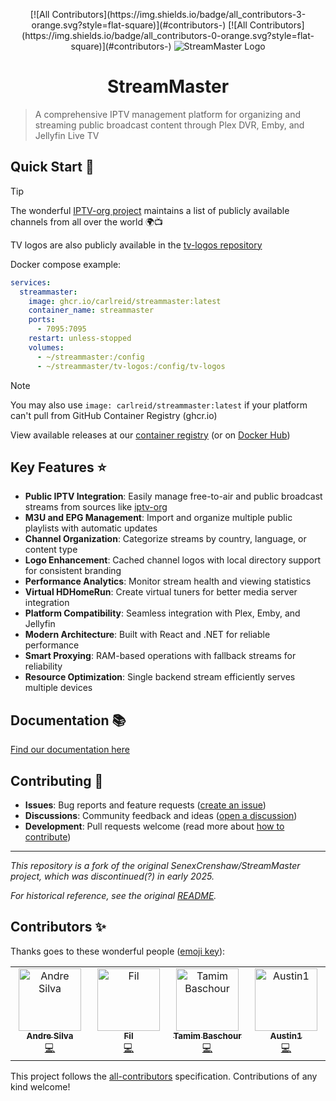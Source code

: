 <p align="center" width="100%">
<!-- ALL-CONTRIBUTORS-BADGE:START - Do not remove or modify this section -->
[![All Contributors](https://img.shields.io/badge/all_contributors-3-orange.svg?style=flat-square)](#contributors-)
<!-- ALL-CONTRIBUTORS-BADGE:END -->
<!-- ALL-CONTRIBUTORS-BADGE:START - Do not remove or modify this section -->
[![All Contributors](https://img.shields.io/badge/all_contributors-0-orange.svg?style=flat-square)](#contributors-)
<!-- ALL-CONTRIBUTORS-BADGE:END -->
    <img src="https://raw.githubusercontent.com/carlreid/StreamMaster/refs/heads/main/src/StreamMaster.WebUI/public/images/streammaster_logo.png" alt="StreamMaster Logo"/>
    <H1 align="center" width="100%">StreamMaster</H1>
</p>

> A comprehensive IPTV management platform for organizing and streaming public broadcast content through Plex DVR, Emby, and Jellyfin Live TV

## Quick Start 🚀

> [!TIP]  
> The wonderful [IPTV-org project](https://github.com/iptv-org/iptv) maintains a list of publicly available channels from all over the world 🌍📺 
> 
> TV logos are also publicly available in the [tv-logos repository](https://github.com/tv-logo/tv-logos)

Docker compose example:
```yaml
services:
  streammaster:
    image: ghcr.io/carlreid/streammaster:latest
    container_name: streammaster
    ports:
      - 7095:7095
    restart: unless-stopped
    volumes:
      - ~/streammaster:/config
      - ~/streammaster/tv-logos:/config/tv-logos
```

> [!NOTE]  
> You may also use `image: carlreid/streammaster:latest` if your platform can't pull from GitHub Container Registry (ghcr.io)

View available releases at our [container registry](https://github.com/carlreid/StreamMaster/pkgs/container/streammaster) (or on [Docker Hub](https://hub.docker.com/r/carlreid/streammaster))

## Key Features ⭐

- **Public IPTV Integration**: Easily manage free-to-air and public broadcast streams from sources like [iptv-org](https://iptv-org.github.io/)
- **M3U and EPG Management**: Import and organize multiple public playlists with automatic updates
- **Channel Organization**: Categorize streams by country, language, or content type
- **Logo Enhancement**: Cached channel logos with local directory support for consistent branding
- **Performance Analytics**: Monitor stream health and viewing statistics
- **Virtual HDHomeRun**: Create virtual tuners for better media server integration
- **Platform Compatibility**: Seamless integration with Plex, Emby, and Jellyfin
- **Modern Architecture**: Built with React and .NET for reliable performance
- **Smart Proxying**: RAM-based operations with fallback streams for reliability
- **Resource Optimization**: Single backend stream efficiently serves multiple devices

## Documentation 📚

[Find our documentation here](https://carlreid.github.io/StreamMaster/)

## Contributing 🤝

- **Issues**: Bug reports and feature requests ([create an issue](https://github.com/carlreid/StreamMaster/issues))
- **Discussions**: Community feedback and ideas ([open a discussion](https://github.com/carlreid/StreamMaster/discussions))
- **Development**: Pull requests welcome (read more about [how to contribute](https://github.com/carlreid/StreamMaster/blob/main/.github/CONTRIBUTING.md))

---

*This repository is a fork of the original SenexCrenshaw/StreamMaster project, which was discontinued(?) in early 2025.*

*For historical reference, see the original [README](README_old.md).*

## Contributors ✨

Thanks goes to these wonderful people ([emoji key](https://allcontributors.org/docs/en/emoji-key)):
<!-- ALL-CONTRIBUTORS-LIST:START - Do not remove or modify this section -->
<!-- prettier-ignore-start -->
<!-- markdownlint-disable -->
<table>
  <tbody>
    <tr>
      <td align="center" valign="top" width="14.28%"><a href="https://aandree5.github.io"><img src="https://avatars.githubusercontent.com/u/32734153?v=4?s=100" width="100px;" alt="Andre Silva"/><br /><sub><b>Andre Silva</b></sub></a><br /><a href="https://github.com/carlreid/StreamMaster/commits?author=Aandree5" title="Code">💻</a></td>
      <td align="center" valign="top" width="14.28%"><a href="https://github.com/iamfil"><img src="https://avatars.githubusercontent.com/u/329172?v=4?s=100" width="100px;" alt="Fil"/><br /><sub><b>Fil</b></sub></a><br /><a href="https://github.com/carlreid/StreamMaster/commits?author=iamfil" title="Code">💻</a></td>
      <td align="center" valign="top" width="14.28%"><a href="https://github.com/tam1m"><img src="https://avatars.githubusercontent.com/u/472185?v=4?s=100" width="100px;" alt="Tamim Baschour"/><br /><sub><b>Tamim Baschour</b></sub></a><br /><a href="https://github.com/carlreid/StreamMaster/commits?author=tam1m" title="Code">💻</a></td>
      <td align="center" valign="top" width="14.28%"><a href="https://github.com/Austin1"><img src="https://avatars.githubusercontent.com/u/341408?v=4?s=100" width="100px;" alt="Austin1"/><br /><sub><b>Austin1</b></sub></a><br /><a href="https://github.com/carlreid/StreamMaster/commits?author=Austin1" title="Code">💻</a></td>
    </tr>
  </tbody>
</table>

<!-- markdownlint-restore -->
<!-- prettier-ignore-end -->

<!-- ALL-CONTRIBUTORS-LIST:END -->

<!-- ALL-CONTRIBUTORS-LIST:START - Do not remove or modify this section -->
<!-- prettier-ignore-start -->
<!-- markdownlint-disable -->
<!-- markdownlint-restore -->
<!-- prettier-ignore-end -->

<!-- ALL-CONTRIBUTORS-LIST:END -->

This project follows the [all-contributors](https://github.com/all-contributors/all-contributors) specification. Contributions of any kind welcome!